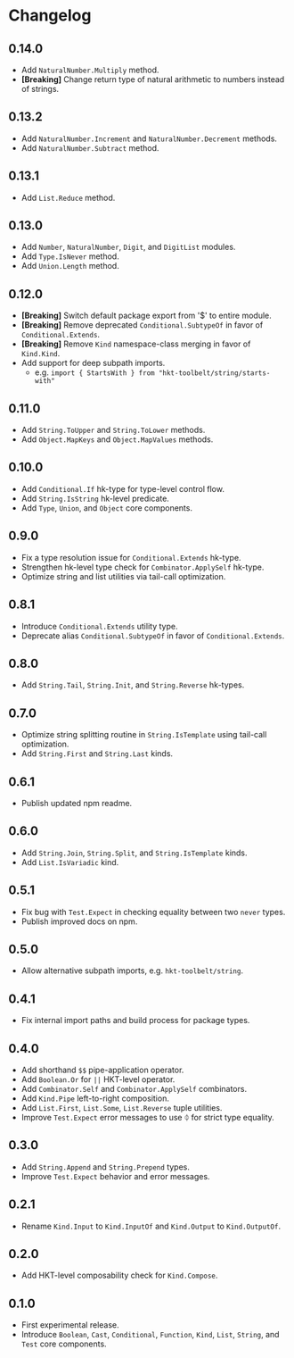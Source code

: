# Changelog

## 0.14.0

- Add `NaturalNumber.Multiply` method.
- **[Breaking]** Change return type of natural arithmetic to numbers instead of strings.

## 0.13.2

- Add `NaturalNumber.Increment` and `NaturalNumber.Decrement` methods.
- Add `NaturalNumber.Subtract` method.

## 0.13.1

- Add `List.Reduce` method.

## 0.13.0

- Add `Number`, `NaturalNumber`, `Digit`, and `DigitList` modules.
- Add `Type.IsNever` method.
- Add `Union.Length` method.

## 0.12.0

- **[Breaking]** Switch default package export from '$' to entire module.
- **[Breaking]** Remove deprecated `Conditional.SubtypeOf` in favor of `Conditional.Extends`.
- **[Breaking]** Remove `Kind` namespace-class merging in favor of `Kind.Kind`.
- Add support for deep subpath imports.
  - e.g. `import { StartsWith } from "hkt-toolbelt/string/starts-with"`

## 0.11.0

- Add `String.ToUpper` and `String.ToLower` methods.
- Add `Object.MapKeys` and `Object.MapValues` methods.

## 0.10.0

- Add `Conditional.If` hk-type for type-level control flow.
- Add `String.IsString` hk-level predicate.
- Add `Type`, `Union`, and `Object` core components.

## 0.9.0

- Fix a type resolution issue for `Conditional.Extends` hk-type.
- Strengthen hk-level type check for `Combinator.ApplySelf` hk-type.
- Optimize string and list utilities via tail-call optimization.

## 0.8.1

- Introduce `Conditional.Extends` utility type.
- Deprecate alias `Conditional.SubtypeOf` in favor of `Conditional.Extends`.

## 0.8.0

- Add `String.Tail`, `String.Init`, and `String.Reverse` hk-types.

## 0.7.0

- Optimize string splitting routine in `String.IsTemplate` using tail-call optimization.
- Add `String.First` and `String.Last` kinds.

## 0.6.1

- Publish updated npm readme.

## 0.6.0

- Add `String.Join`, `String.Split`, and `String.IsTemplate` kinds.
- Add `List.IsVariadic` kind.

## 0.5.1

- Fix bug with `Test.Expect` in checking equality between two `never` types.
- Publish improved docs on npm.

## 0.5.0

- Allow alternative subpath imports, e.g. `hkt-toolbelt/string`.

## 0.4.1

- Fix internal import paths and build process for package types.

## 0.4.0

- Add shorthand `$$` pipe-application operator.
- Add `Boolean.Or` for `||` HKT-level operator.
- Add `Combinator.Self` and `Combinator.ApplySelf` combinators.
- Add `Kind.Pipe` left-to-right composition.
- Add `List.First`, `List.Some`, `List.Reverse` tuple utilities.
- Improve `Test.Expect` error messages to use ᛰ for strict type equality.

## 0.3.0

- Add `String.Append` and `String.Prepend` types.
- Improve `Test.Expect` behavior and error messages.

## 0.2.1

- Rename `Kind.Input` to `Kind.InputOf` and `Kind.Output` to `Kind.OutputOf`.

## 0.2.0

- Add HKT-level composability check for `Kind.Compose`.

## 0.1.0

- First experimental release.
- Introduce `Boolean`, `Cast`, `Conditional`, `Function`, `Kind`, `List`, `String`, and `Test` core components.
